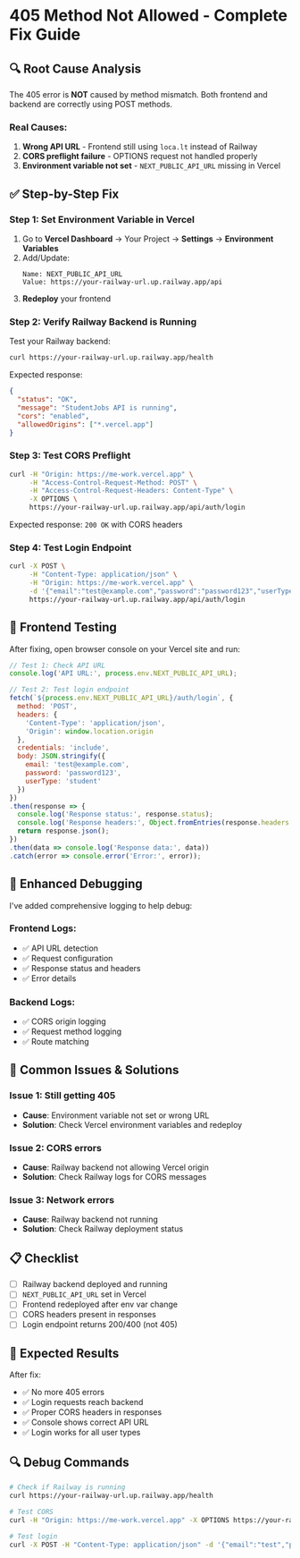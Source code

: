 # 405 Method Not Allowed - Complete Fix Guide

## 🔍 **Root Cause Analysis**

The 405 error is **NOT** caused by method mismatch. Both frontend and backend are correctly using POST methods.

### **Real Causes:**
1. **Wrong API URL** - Frontend still using `loca.lt` instead of Railway
2. **CORS preflight failure** - OPTIONS request not handled properly
3. **Environment variable not set** - `NEXT_PUBLIC_API_URL` missing in Vercel

## ✅ **Step-by-Step Fix**

### **Step 1: Set Environment Variable in Vercel**

1. Go to **Vercel Dashboard** → Your Project → **Settings** → **Environment Variables**
2. Add/Update:
   ```
   Name: NEXT_PUBLIC_API_URL
   Value: https://your-railway-url.up.railway.app/api
   ```
3. **Redeploy** your frontend

### **Step 2: Verify Railway Backend is Running**

Test your Railway backend:
```bash
curl https://your-railway-url.up.railway.app/health
```

Expected response:
```json
{
  "status": "OK",
  "message": "StudentJobs API is running",
  "cors": "enabled",
  "allowedOrigins": ["*.vercel.app"]
}
```

### **Step 3: Test CORS Preflight**

```bash
curl -H "Origin: https://me-work.vercel.app" \
     -H "Access-Control-Request-Method: POST" \
     -H "Access-Control-Request-Headers: Content-Type" \
     -X OPTIONS \
     https://your-railway-url.up.railway.app/api/auth/login
```

Expected response: `200 OK` with CORS headers

### **Step 4: Test Login Endpoint**

```bash
curl -X POST \
     -H "Content-Type: application/json" \
     -H "Origin: https://me-work.vercel.app" \
     -d '{"email":"test@example.com","password":"password123","userType":"student"}' \
     https://your-railway-url.up.railway.app/api/auth/login
```

## 🧪 **Frontend Testing**

After fixing, open browser console on your Vercel site and run:

```javascript
// Test 1: Check API URL
console.log('API URL:', process.env.NEXT_PUBLIC_API_URL);

// Test 2: Test login endpoint
fetch(`${process.env.NEXT_PUBLIC_API_URL}/auth/login`, {
  method: 'POST',
  headers: {
    'Content-Type': 'application/json',
    'Origin': window.location.origin
  },
  credentials: 'include',
  body: JSON.stringify({
    email: 'test@example.com',
    password: 'password123',
    userType: 'student'
  })
})
.then(response => {
  console.log('Response status:', response.status);
  console.log('Response headers:', Object.fromEntries(response.headers.entries()));
  return response.json();
})
.then(data => console.log('Response data:', data))
.catch(error => console.error('Error:', error));
```

## 🔧 **Enhanced Debugging**

I've added comprehensive logging to help debug:

### **Frontend Logs:**
- ✅ API URL detection
- ✅ Request configuration
- ✅ Response status and headers
- ✅ Error details

### **Backend Logs:**
- ✅ CORS origin logging
- ✅ Request method logging
- ✅ Route matching

## 🚨 **Common Issues & Solutions**

### **Issue 1: Still getting 405**
- **Cause**: Environment variable not set or wrong URL
- **Solution**: Check Vercel environment variables and redeploy

### **Issue 2: CORS errors**
- **Cause**: Railway backend not allowing Vercel origin
- **Solution**: Check Railway logs for CORS messages

### **Issue 3: Network errors**
- **Cause**: Railway backend not running
- **Solution**: Check Railway deployment status

## 📋 **Checklist**

- [ ] Railway backend deployed and running
- [ ] `NEXT_PUBLIC_API_URL` set in Vercel
- [ ] Frontend redeployed after env var change
- [ ] CORS headers present in responses
- [ ] Login endpoint returns 200/400 (not 405)

## 🎯 **Expected Results**

After fix:
- ✅ No more 405 errors
- ✅ Login requests reach backend
- ✅ Proper CORS headers in responses
- ✅ Console shows correct API URL
- ✅ Login works for all user types

## 🔍 **Debug Commands**

```bash
# Check if Railway is running
curl https://your-railway-url.up.railway.app/health

# Test CORS
curl -H "Origin: https://me-work.vercel.app" -X OPTIONS https://your-railway-url.up.railway.app/api/auth/login

# Test login
curl -X POST -H "Content-Type: application/json" -d '{"email":"test","password":"test","userType":"student"}' https://your-railway-url.up.railway.app/api/auth/login
```
